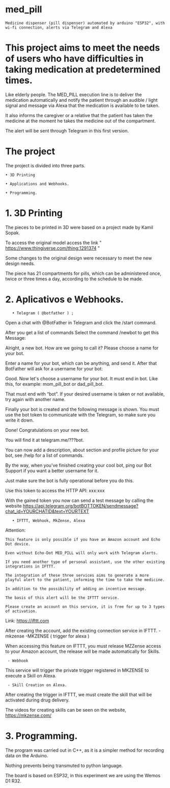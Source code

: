 # med_pill
    Medicine dispenser (pill dispenser) automated by arduino "ESP32", with wi-fi connection, alerts via Telegram and Alexa 


# This project aims to meet the needs of users who have difficulties in taking medication at predetermined times. 

Like elderly people. The MED_PILL execution line is to deliver the medication automatically and notify the patient through an audible / light signal and message via Alexa that the medication is available to be taken. 

It also informs the caregiver or a relative that the patient has taken the medicine at the moment he takes the medicine out of the compartment. 

The alert will be sent through Telegram in this first version. 

# The project

The project is divided into three parts. 

    • 3D Printing 
      
    • Applications and Webhooks. 
      
    • Programming.
      
# 1. 3D Printing 

The pieces to be printed in 3D were based on a project made by Kamil Sopak. 

To access the original model access the link " https://www.thingiverse.com/thing:1291374 " 

Some changes to the original design were necessary to meet the new design needs. 

The piece has 21 compartments for pills, which can be administered once, twice or three times a day, according to the schedule to be made.


# 2. Aplicativos e Webhooks.

       • Telegram ( @botfather ) ;

 Open a chat with @BotFather in Telegram and click the /start command.

After you get a list of commands Select the command /newbot to get this Message:

Alright, a new bot. How are we going to call it? Please choose a name for your bot.

Enter a name for your bot, which can be anything, and send it. After that BotFather will ask for a username for your bot:

Good. Now let's choose a username for your bot. It must end in bot. Like this, for example: mom_pill_bot or  dad_pill_bot.

That must end with “bot”. If your desired username is taken or not available, try again with another name.

Finally your bot is created and the following message is shown. You must use the bot token to communicate with the Telegram, so make sure you write it down.

Done! Congratulations on your new bot. 

You will find it at telegram.me/???bot.

You can now add a description, about section and profile picture for your bot, see /help for a list of commands. 

By the way, when you've finished creating your cool bot, ping our Bot Support if you want a better username for it. 

Just make sure the bot is fully operational before you do this.

Use this token to access the HTTP API: xxx:xxx

With the gained token you now can send a test message by calling the website https://api.telegram.org/botBOTTOKEN/sendmessage?chat_id=YOURCHATID&text=YOURTEXT

       • IFTTT, Webhook, MkZense, Alexa 

Attention: 

    This feature is only possible if you have an Amazon account and Echo Dot device. 

    Even without Echo-Dot MED_PILL will only work with Telegram alerts. 

    If you need another type of personal assistant, use the other existing integrations in IFTTT. 

    The integration of these three services aims to generate a more playful alert to the patient, informing the time to take the medicine. 

    In addition to the possibility of adding an incentive message. 

    The basis of this alert will be the IFTTT service. 

    Please create an account on this service, it is free for up to 3 types of activation. 

Link: https://ifttt.com 


After creating the account, add the existing connection service in IFTTT. - mkzense -MKZENSE ( trigger for alexa ) 

When accessing this feature on IFTTT, you must release MZZense access to your Amazon account, the release will be made automatically for Skills. 

     - Webhook
  
  This service will trigger the private trigger registered in MKZENSE to execute a Skill on Alexa. 

     - Skill Creation on Alexa. 
  
  After creating the trigger in IFTTT, we must create the skill that will be activated during drug delivery. 
  
  The videos for creating skills can be seen on the website, https://mkzense.com/


# 3. Programming.

The program was carried out in C++, as it is a simpler method for recording data on the Arduino. 

Nothing prevents being transmuted to python language. 

The board is based on ESP32, in this experiment we are using the Wemos D1 R32.

